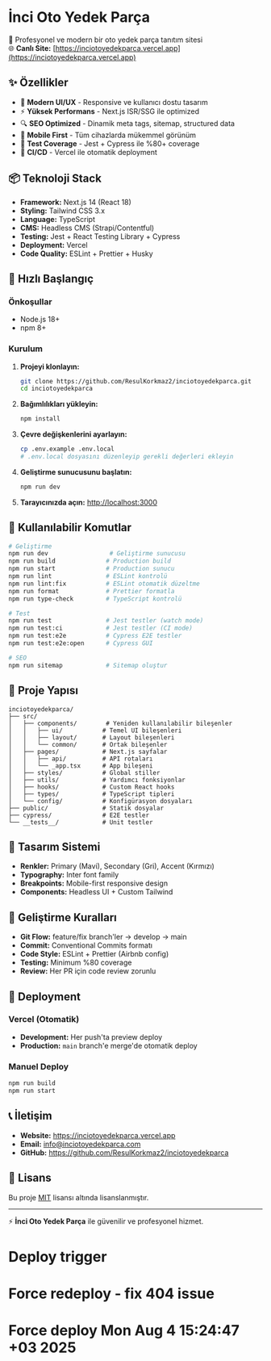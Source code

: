 # İnci Oto Yedek Parça

🚗 Profesyonel ve modern bir oto yedek parça tanıtım sitesi  
🌐 **Canlı Site:** [https://inciotoyedekparca.vercel.app](https://inciotoyedekparca.vercel.app)

## ✨ Özellikler

- 🎨 **Modern UI/UX** - Responsive ve kullanıcı dostu tasarım
- ⚡ **Yüksek Performans** - Next.js ISR/SSG ile optimized
- 🔍 **SEO Optimized** - Dinamik meta tags, sitemap, structured data
- 📱 **Mobile First** - Tüm cihazlarda mükemmel görünüm
- 🧪 **Test Coverage** - Jest + Cypress ile %80+ coverage
- 🚀 **CI/CD** - Vercel ile otomatik deployment

## 📦 Teknoloji Stack

- **Framework:** Next.js 14 (React 18)
- **Styling:** Tailwind CSS 3.x
- **Language:** TypeScript
- **CMS:** Headless CMS (Strapi/Contentful)
- **Testing:** Jest + React Testing Library + Cypress
- **Deployment:** Vercel
- **Code Quality:** ESLint + Prettier + Husky

## 🚀 Hızlı Başlangıç

### Önkoşullar
- Node.js 18+ 
- npm 8+

### Kurulum

1. **Projeyi klonlayın:**
   ```bash
   git clone https://github.com/ResulKorkmaz2/inciotoyedekparca.git
   cd inciotoyedekparca
   ```

2. **Bağımlılıkları yükleyin:**
   ```bash
   npm install
   ```

3. **Çevre değişkenlerini ayarlayın:**
   ```bash
   cp .env.example .env.local
   # .env.local dosyasını düzenleyip gerekli değerleri ekleyin
   ```

4. **Geliştirme sunucusunu başlatın:**
   ```bash
   npm run dev
   ```

5. **Tarayıcınızda açın:** [http://localhost:3000](http://localhost:3000)

## 📝 Kullanılabilir Komutlar

```bash
# Geliştirme
npm run dev                 # Geliştirme sunucusu
npm run build              # Production build
npm run start              # Production sunucu
npm run lint               # ESLint kontrolü
npm run lint:fix           # ESLint otomatik düzeltme
npm run format             # Prettier formatla
npm run type-check         # TypeScript kontrolü

# Test
npm run test               # Jest testler (watch mode)
npm run test:ci            # Jest testler (CI mode)
npm run test:e2e           # Cypress E2E testler
npm run test:e2e:open      # Cypress GUI

# SEO
npm run sitemap            # Sitemap oluştur
```

## 📁 Proje Yapısı

```
inciotoyedekparca/
├── src/
│   ├── components/        # Yeniden kullanılabilir bileşenler
│   │   ├── ui/           # Temel UI bileşenleri
│   │   ├── layout/       # Layout bileşenleri
│   │   └── common/       # Ortak bileşenler
│   ├── pages/            # Next.js sayfalar
│   │   ├── api/          # API rotaları
│   │   └── _app.tsx      # App bileşeni
│   ├── styles/           # Global stiller
│   ├── utils/            # Yardımcı fonksiyonlar
│   ├── hooks/            # Custom React hooks
│   ├── types/            # TypeScript tipleri
│   └── config/           # Konfigürasyon dosyaları
├── public/               # Statik dosyalar
├── cypress/              # E2E testler
└── __tests__/            # Unit testler
```

## 🎨 Tasarım Sistemi

- **Renkler:** Primary (Mavi), Secondary (Gri), Accent (Kırmızı)
- **Typography:** Inter font family
- **Breakpoints:** Mobile-first responsive design
- **Components:** Headless UI + Custom Tailwind

## 🔧 Geliştirme Kuralları

- **Git Flow:** feature/fix branch'ler → develop → main
- **Commit:** Conventional Commits formatı
- **Code Style:** ESLint + Prettier (Airbnb config)
- **Testing:** Minimum %80 coverage
- **Review:** Her PR için code review zorunlu

## 🚀 Deployment

### Vercel (Otomatik)
- **Development:** Her push'ta preview deploy
- **Production:** `main` branch'e merge'de otomatik deploy

### Manuel Deploy
```bash
npm run build
npm run start
```

## 📞 İletişim

- **Website:** https://inciotoyedekparca.vercel.app
- **Email:** info@inciotoyedekparca.com
- **GitHub:** https://github.com/ResulKorkmaz2/inciotoyedekparca

## 📄 Lisans

Bu proje [MIT](LICENSE) lisansı altında lisanslanmıştır.

---

⚡ **İnci Oto Yedek Parça** ile güvenilir ve profesyonel hizmet.
# Deploy trigger
# Force redeploy - fix 404 issue
# Force deploy Mon Aug  4 15:24:47 +03 2025
